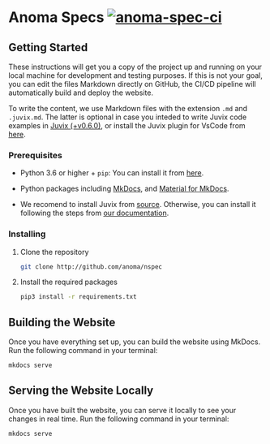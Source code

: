 # Anoma Specs [![anoma-spec-ci](https://github.com/anoma/nspec/actions/workflows/ci.yml/badge.svg)](https://github.com/anoma/nspec/actions/workflows/ci.yml)

## Getting Started

These instructions will get you a copy of the project up and running on your
local machine for development and testing purposes. If this is not your goal,
you can edit the files Markdown directly on GitHub, the CI/CD pipeline will
automatically build and deploy the website.

To write the content, we use Markdown files with the extension `.md` and
`.juvix.md`. The latter is optional in case you inteded to write Juvix code
examples in [Juvix (+v0.6.0)](https://docs.juvix.org/), or install the Juvix
plugin for VsCode from
[here](https://marketplace.visualstudio.com/items?itemName=heliax.juvix-mode).

### Prerequisites

- Python 3.6 or higher + `pip`: You can install it from [here](https://www.python.org/downloads/).
- Python packages including [MkDocs](https://www.mkdocs.org/), and [Material
  for MkDocs](https://squidfunk.github.io/mkdocs-material/).

- We recomend to install Juvix from [source](https://github.com/anoma/juvix). Otherwise, you can install it following the steps from [our documentation](https://docs.juvix.org/).

### Installing

1. Clone the repository

    ```bash
    git clone http://github.com/anoma/nspec
    ```

2. Install the required packages

    ```bash
    pip3 install -r requirements.txt
    ```

## Building the Website

Once you have everything set up, you can build the website using MkDocs. Run the
following command in your terminal:

```bash
mkdocs serve
```

## Serving the Website Locally

Once you have built the website, you can serve it locally to see your changes in
real time. Run the following command in your terminal:

```bash
mkdocs serve
```
